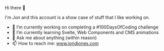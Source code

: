 Hi there 👋

I'm Jon and this account is a show case of stuff that I like working on.

- 🔭 I’m currently working on completing a #100DaysOfCoding challenge
- 🌱 I’m currently learning Svelte, Web Components and CMS animations
- 💬 Ask me about anything (within reason)
- 📫 How to reach me: www.jondjones.com
